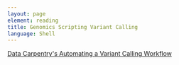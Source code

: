 ```yaml
---
layout: page
element: reading
title: Genomics Scripting Variant Calling
language: Shell
---
```


[Data Carpentry's Automating a Variant Calling Workflow](https://datacarpentry.org/wrangling-genomics/05-automation/index.html)

